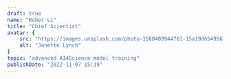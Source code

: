 ```yaml
---
draft: true
name: "Rober Li"
title: "Chief Scientist"
avatar: {
    src: "https://images.unsplash.com/photo-1580489944761-15a19d654956?&fit=crop&w=280",
    alt: "Janette Lynch"
}
topic: "advanced AI4Science model training"
publishDate: "2022-11-07 15:39"
---
```

